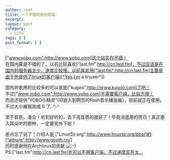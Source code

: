 ```yaml
---
author: root
title: 一个不错的音乐网站
excerpt:
layout: post
category:
  - Life
tags: [ ]
post_format: [ ]
---
```

["www.yobo.com":http://www.yobo.com]这个站实在不错！  
在国内算是不错的了，以前比较喜欢["last.fm":http://cn.last.fm]，不过应该是在国内的服务器太少，速度比较慢。以前喜欢用["last.fm":http://cn.last.fm]主要是由于他提供了linux的客户端([*Yes,I'm a linuxer*])

国内听歌用的比较多的可以说是["kugoo":http://www.kugoo.com]了吧！  
不过["www.yobo.com":http://www.yobo.com]不需要客户端，比较方便！  
而且还提供”YOBO小精灵”(可嵌入到网页的flash音乐播放器），目前就正在使用，不过大小被我改成 0 了. ^-^

至于音质，凑合！听到好听的，去下高音质的就好了！毕竟消遣用的而已！真正塞入耳朵听的那种，一定要另外下啦！

差点忘了说了！介绍人是 ["LinuxSir.org":http://www.linuxsir.org/bbs/]的["athurg":http://www.gooth.cn/]  
同时感谢他在Archlinux的贡献 ![:-)][1]  
PS:["last.fm":http://cn.last.fm]也可以不用客户端，不过速度实在太…

 [1]: http://localhost:8080/wp-includes/images/smilies/icon_smile.gif